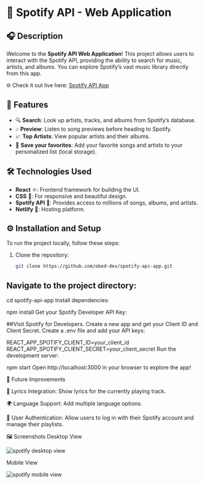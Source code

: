 # 🎵 Spotify API - Web Application

## 🎧 Description

Welcome to the **Spotify API Web Application**! This project allows users to interact with the Spotify API, providing the ability to search for music, artists, and albums. You can explore Spotify’s vast music library directly from this app.

🌐 Check it out live here: [Spotify API App](https://spotify-obe-dev-api.netlify.app/)

## 🚀 Features

- 🔍 **Search**: Look up artists, tracks, and albums from Spotify’s database.
- 🎶 **Preview**: Listen to song previews before heading to Spotify.
- 📈 **Top Artists**: View popular artists and their albums.
- 💾 **Save your favorites**: Add your favorite songs and artists to your personalized list (local storage).

## 🛠️ Technologies Used

- **React** ⚛️: Frontend framework for building the UI.
- **CSS** 🎨: For responsive and beautiful design.
- **Spotify API** 🎵: Provides access to millions of songs, albums, and artists.
- **Netlify** 🚀: Hosting platform.

## ⚙️ Installation and Setup

To run the project locally, follow these steps:

1. Clone the repository:

   ```bash
   git clone https://github.com/obed-dev/spotify-api-app.git
## Navigate to the project directory:


cd spotify-api-app
Install dependencies:


npm install
Get your Spotify Developer API Key:

##Visit Spotify for Developers.
Create a new app and get your Client ID and Client Secret.
Create a .env file and add your API keys:


REACT_APP_SPOTIFY_CLIENT_ID=your_client_id
REACT_APP_SPOTIFY_CLIENT_SECRET=your_client_secret
Run the development server:


npm start
Open http://localhost:3000 in your browser to explore the app!

🎯 Future Improvements

🎤 Lyrics Integration: Show lyrics for the currently playing track.

🌍 Language Support: Add multiple language options.

💾 User Authentication: Allow users to log in with their Spotify account and manage their playlists.

🖼️ Screenshots
Desktop View 

![spotify desktop view](https://github.com/user-attachments/assets/443b73fa-005f-4d4c-88a1-d9d9d2fd14d5)


Mobile View



![spotify mobile view](https://github.com/user-attachments/assets/23e8e0fb-2438-4380-8e80-416d6d22f569)

<!-- Add a screenshot of your app here -->
